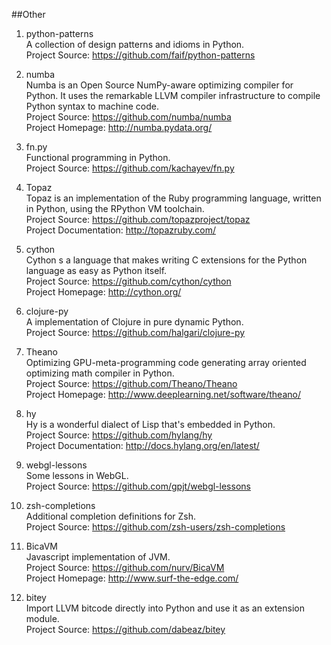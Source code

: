 ##Other

1. python-patterns  
A collection of design patterns and idioms in Python.  
Project Source: https://github.com/faif/python-patterns

1. numba  
Numba is an Open Source NumPy-aware optimizing compiler for Python. It uses the remarkable LLVM compiler infrastructure to compile Python syntax to machine code.  
Project Source: https://github.com/numba/numba  
Project Homepage: http://numba.pydata.org/  

1. fn.py  
Functional programming in Python.  
Project Source: https://github.com/kachayev/fn.py   
   
1. Topaz  
Topaz is an implementation of the Ruby programming language, written in Python, using the RPython VM toolchain.   
Project Source: https://github.com/topazproject/topaz  
Project Documentation: http://topazruby.com/ 
 
1. cython  
Cython s a language that makes writing C extensions for
the Python language as easy as Python itself.  
Project Source: https://github.com/cython/cython   
Project Homepage: http://cython.org/  

1. clojure-py  
A implementation of Clojure in pure dynamic Python.  
Project Source: https://github.com/halgari/clojure-py    

1. Theano   
Optimizing GPU-meta-programming code generating array oriented optimizing math compiler in Python.  
Project Source: https://github.com/Theano/Theano   
Project Homepage: http://www.deeplearning.net/software/theano/   

1. hy  
Hy is a wonderful dialect of Lisp that's embedded in Python.   
Project Source: https://github.com/hylang/hy   
Project Documentation: http://docs.hylang.org/en/latest/   

1. webgl-lessons  
Some lessons in WebGL.    
Project Source: https://github.com/gpjt/webgl-lessons   

1. zsh-completions  
Additional completion definitions for Zsh.   
Project Source: https://github.com/zsh-users/zsh-completions

1. BicaVM  
Javascript implementation of JVM.   
Project Source: https://github.com/nurv/BicaVM  
Project Homepage: http://www.surf-the-edge.com/

1. bitey  
Import LLVM bitcode directly into Python and use it as an extension module.  
Project Source: https://github.com/dabeaz/bitey  

  